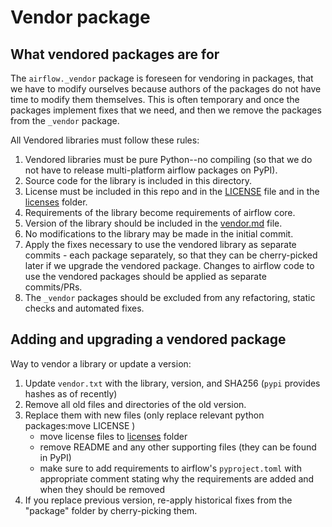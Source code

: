 # Vendor package

## What vendored packages are for

The `airflow._vendor` package is foreseen for vendoring in packages, that we have to modify ourselves
because authors of the packages do not have time to modify them themselves. This is often temporary
and once the packages implement fixes that we need, and then we remove the packages from
the `_vendor` package.

All Vendored libraries must follow these rules:

1. Vendored libraries must be pure Python--no compiling (so that we do not have to release multi-platform airflow packages on PyPI).
2. Source code for the library is included in this directory.
3. License must be included in this repo and in the [LICENSE](../../LICENSE) file and in the
   [licenses](../../licenses) folder.
4. Requirements of the library become requirements of airflow core.
5. Version of the library should be included in the [vendor.md](vendor.md) file.
6. No modifications to the library may be made in the initial commit.
7. Apply the fixes necessary to use the vendored library as separate commits - each package separately,
   so that they can be cherry-picked later if we upgrade the vendored package. Changes to airflow code to
   use the vendored packages should be applied as separate commits/PRs.
8. The `_vendor` packages should be excluded from any refactoring, static checks and automated fixes.

## Adding and upgrading a vendored package

Way to vendor a library or update a version:

1. Update ``vendor.txt`` with the library, version, and SHA256 (`pypi` provides hashes as of recently)
2. Remove all old files and directories of the old version.
3. Replace them with new files (only replace relevant python packages:move LICENSE )
   * move license files to [licenses](../../licenses) folder
   * remove README and any other supporting files (they can be found in PyPI)
   * make sure to add requirements to airflow's ``pyproject.toml`` with appropriate comment stating
     why the requirements are added and when they should be removed
4. If you replace previous version, re-apply historical fixes from the "package" folder by
   cherry-picking them.

